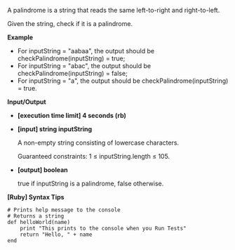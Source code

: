 A palindrome is a string that reads the same left-to-right and right-to-left.

Given the string, check if it is a palindrome.

**Example**

- For inputString = "aabaa", the output should be
checkPalindrome(inputString) = true;
- For inputString = "abac", the output should be
checkPalindrome(inputString) = false;
- For inputString = "a", the output should be
checkPalindrome(inputString) = true.

**Input/Output**

- **[execution time limit] 4 seconds (rb)**

- **[input] string inputString**

    A non-empty string consisting of lowercase characters.

    Guaranteed constraints:
1 ≤ inputString.length ≤ 105.

- **[output] boolean**

    true if inputString is a palindrome, false otherwise.

**[Ruby] Syntax Tips**

```
# Prints help message to the console
# Returns a string
def helloWorld(name)
    print "This prints to the console when you Run Tests"
    return "Hello, " + name
end
```

